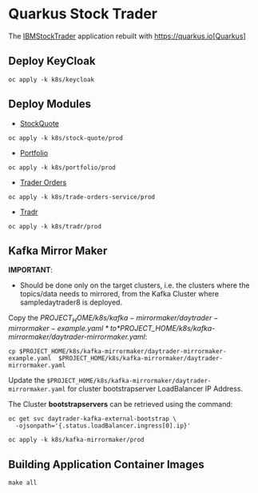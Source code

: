# Quarkus Stock Trader

The [IBMStockTrader](https://github.com/IBMStockTrader) application rebuilt with https://quarkus.io[Quarkus]

## Deploy KeyCloak

```shell script
oc apply -k k8s/keycloak
```


## Deploy Modules 

- [StockQuote](./quarkus-stock-quote)

```shell script
oc apply -k k8s/stock-quote/prod
```

- [Portfolio](./quarkus-portfolio)

```shell script
oc apply -k k8s/portfolio/prod
```

- [Trader Orders](./trade-orders-service)

```shell script
oc apply -k k8s/trade-orders-service/prod
```

- [Tradr ](./tradr)

```shell script
oc apply -k k8s/tradr/prod
```

## Kafka Mirror Maker

__IMPORTANT__: 

* Should be done only on the target clusters, i.e. the clusters where the topics/data needs to mirrored, from the Kafka Cluster where sampledaytrader8 is deployed.

Copy the *$PROJECT_HOME/k8s/kafka-mirrormaker/daytrader-mirrormaker-example.yaml* to *$PROJECT_HOME/k8s/kafka-mirrormaker/daytrader-mirrormaker.yaml*:

```shell script
cp $PROJECT_HOME/k8s/kafka-mirrormaker/daytrader-mirrormaker-example.yaml  $PROJECT_HOME/k8s/kafka-mirrormaker/daytrader-mirrormaker.yaml
```

Update the `$PROJECT_HOME/k8s/kafka-mirrormaker/daytrader-mirrormaker.yaml` for cluster bootstrapserver LoadBalancer IP Address.

The Cluster __bootstrapservers__ can be retrieved using the command:

```shell script
oc get svc daytrader-kafka-external-bootstrap \
  -ojsonpath='{.status.loadBalancer.ingress[0].ip}'
```

```shell script
oc apply -k k8s/kafka-mirrormaker/prod
```

## Building Application Container Images

```shell script
make all
```